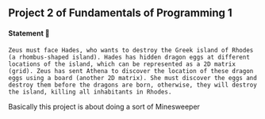 ## Project 2 of Fundamentals of Programming 1

#### Statement &#129313;

``
Zeus must face Hades, who wants to destroy the Greek island of Rhodes (a rhombus-shaped island).
Hades has hidden dragon eggs at different locations of the island, which can be represented as a 2D
matrix (grid). Zeus has sent Athena to discover the location of these dragon eggs using a board
(another 2D matrix). She must discover the eggs and destroy them before the dragons are born,
otherwise, they will destroy the island, killing all inhabitants in Rhodes. 
``

Basically this project is about doing a sort of Minesweeper